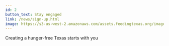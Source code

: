 ```yaml
---
id: 2
button_text: Stay engaged
link: /news/sign-up.html
image: https://s3-us-west-2.amazonaws.com/assets.feedingtexas.org/images/CTA/GRUB_CTA.jpg
---
```


Creating a hunger-free Texas starts with you
